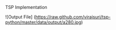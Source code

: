 TSP Implementation 

![Output File] (https://raw.github.com/virajsuri/tsp-python/master/data/output/a280.jpg)